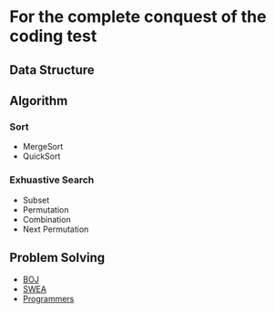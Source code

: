 # For the complete conquest of the coding test

## Data Structure

## Algorithm
### Sort
* MergeSort
* QuickSort
### Exhuastive Search
* Subset
* Permutation
* Combination
* Next Permutation

## Problem Solving
- [BOJ](https://www.acmicpc.net/)
- [SWEA](https://swexpertacademy.com/main/main.do)
- [Programmers](https://school.programmers.co.kr/learn/challenges?order=recent)